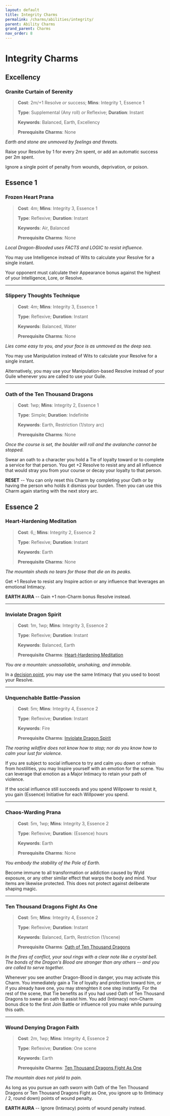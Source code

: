 ```yaml
---
layout: default
title: Integrity Charms
permalink: /charms/abilities/integrity/
parent: Ability Charms
grand_parent: Charms
nav_order: 8
---
```


# Integrity Charms

## Excellency

### Granite Curtain of Serenity

> **Cost**: 2m/+1 Resolve _or_ success; **Mins**: Integrity 1, Essence 1
>
> **Type**: Supplemental (Any roll) _or_ Reflexive; **Duration**: Instant
>
> **Keywords**: Balanced, Earth, Excellency
>
> **Prerequisite Charms**: None

_Earth and stone are unmoved by feelings and threats._

Raise your Resolve by 1 for every 2m spent, or add an automatic success per 2m
spent.

Ignore a single point of penalty from wounds, deprivation, or poison.

## Essence 1

### Frozen Heart Prana

> **Cost**: 4m; **Mins**: Integrity 3, Essence 1
>
> **Type**: Reflexive; **Duration**: Instant
>
> **Keywords**: Air, Balanced
>
> **Prerequisite Charms**: None

_Local Dragon-Blooded uses FACTS and LOGIC to resist influence._

You may use Intelligence instead of Wits to calculate your Resolve for a single
instant.

Your opponent must calculate their Appearance bonus against the highest of your
Intelligence, Lore, or Resolve.

***

### Slippery Thoughts Technique

> **Cost**: 4m; **Mins**: Integrity 3, Essence 1
>
> **Type**: Reflexive; **Duration**: Instant
>
> **Keywords**: Balanced, Water
>
> **Prerequisite Charms**: None

_Lies come easy to you, and your face is as unmoved as the deep sea._

You may use Manipulation instead of Wits to calculate your Resolve for a single
instant.

Alternatively, you may use your Manipulation-based Resolve instead of your Guile
whenever you are called to use your Guile.

***

### Oath of the Ten Thousand Dragons

> **Cost**: 1wp; **Mins**: Integrity 2, Essence 1
>
> **Type**: Simple; **Duration**: Indefinite
>
> **Keywords**: Earth, Restriction (1/story arc)
>
> **Prerequisite Charms**: None

_Once the course is set, the boulder will roll and the avalanche cannot be_
_stopped._

Swear an oath to a character you hold a Tie of loyalty toward or to complete a
service for that person. You get +2 Resolve to resist any and all influence that
would stray you from your course or decay your loyalty to that person.

**RESET** -- You can only reset this Charm by completing your Oath or by having
the person who holds it dismiss your burden. Then you can use this Charm again
starting with the next story arc.

## Essence 2

### Heart-Hardening Meditation

> **Cost**: 6,; **Mins**: Integrity 2, Essence 2
>
> **Type**: Reflexive; **Duration**: Instant
>
> **Keywords**: Earth
>
> **Prerequisite Charms**: None

_The mountain sheds no tears for those that die on its peaks._

Get +1 Resolve to resist any Inspire action or any influence that leverages an
emotional Intimacy.

**EARTH AURA** --  Gain +1 non-Charm bonus Resolve instead.

***

### Inviolate Dragon Spirit

> **Cost**: 1m, 1wp; **Mins**: Integrity 3, Essence 2
>
> **Type**: Reflexive; **Duration**: Instant
>
> **Keywords**: Balanced, Earth
>
> **Prerequisite Charms**: [Heart-Hardening Meditation](#heart-hardening-meditation)

_You are a mountain: unassailable, unshaking, and immobile._

In a [decision point](/venture/systems/social-influence/resisting-social-influence#decision-points),
you may use the same Intimacy that you used to boost your Resolve.

***

### Unquenchable Battle-Passion

> **Cost**: 5m; **Mins**: Integrity 4, Essence 2
>
> **Type**: Reflexive; **Duration**: Instant
>
> **Keywords**: Fire
>
> **Prerequisite Charms**: [Inviolate Dragon Spirit](#inviolate-dragon-spirit)

_The roaring wildfire does not know how to stop; nor do you know how to calm_
_your lust for violence._

If you are subject to social influence to try and calm you down or refrain from
hostilities, you may Inspire yourself with an emotion for the scene. You can
leverage that emotion as a Major Intimacy to retain your path of violence.

If the social influence still succeeds and you spend Willpower to resist it, you
gain (Essence) Initiative for each Willpower you spend.

***

### Chaos-Warding Prana

> **Cost**: 5m, 1wp; **Mins**: Integrity 3, Essence 2
>
> **Type**: Reflexive; **Duration**: (Essence) hours
>
> **Keywords**: Earth
>
> **Prerequisite Charms**: None

_You embody the stability of the Pole of Earth._

Become immune to all transformation or addiction caused by Wyld exposure, or any
other similar effect that warps the body and mind. Your items are likewise
protected. This does not protect against deliberate shaping magic.

***

### Ten Thousand Dragons Fight As One

> **Cost**: 5m; **Mins**: Integrity 4, Essence 2
>
> **Type**: Reflexive; **Duration**: Instant
>
> **Keywords**: Balanced, Earth, Restriction (1/scene)
>
> **Prerequisite Charms**: [Oath of Ten Thousand Dragons](#oath-of-the-ten-thousand-dragons)

_In the fires of conflict, your soul rings with a clear note like a crystal_
_bell. The bonds of the Dragon's Blood are stronger than any others -- and you_
_are called to serve together._

Whenever you see another Dragon-Blood in danger, you may activate this Charm.
You immediately gain a Tie of loyalty and protection toward him, or if you
already have one, you may strenghten it one step instantly. For the rest of the
scene, that Tie benefits as if you had used Oath of Ten Thousand Dragons to
swear an oath to assist him. You add (Intimacy) non-Charm bonus dice to the
first Join Battle or influence roll you make while pursuing this oath.

***

### Wound Denying Dragon Faith

> **Cost**: 2m, 1wp; **Mins**: Integrity 4, Essence 2
>
> **Type**: Reflexive; **Duration**: One scene
>
> **Keywords**: Earth
>
> **Prerequisite Charms**: [Ten Thousand Dragons Fight As One](#ten-thousand-dragons-fight-as-one)

_The mountain does not yield to pain._

As long as you pursue an oath sworn with Oath of the Ten Thousand Dragons or
Ten Thousand Dragons Fight as One, you ignore up to (Intimacy / 2, round down)
points of wound penalty.

**EARTH AURA** -- Ignore (Intimacy) points of wound penalty instead.
